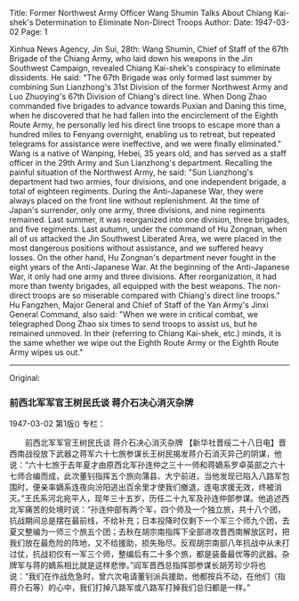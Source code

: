 Title: Former Northwest Army Officer Wang Shumin Talks About Chiang Kai-shek's Determination to Eliminate Non-Direct Troops
Author:
Date: 1947-03-02
Page: 1

Xinhua News Agency, Jin Sui, 28th: Wang Shumin, Chief of Staff of the 67th Brigade of the Chiang Army, who laid down his weapons in the Jin Southwest Campaign, revealed Chiang Kai-shek's conspiracy to eliminate dissidents. He said: "The 67th Brigade was only formed last summer by combining Sun Lianzhong's 31st Division of the former Northwest Army and Luo Zhuoying's 67th Division of Chiang's direct line. When Dong Zhao commanded five brigades to advance towards Puxian and Daning this time, when he discovered that he had fallen into the encirclement of the Eighth Route Army, he personally led his direct line troops to escape more than a hundred miles to Fenyang overnight, enabling us to retreat, but repeated telegrams for assistance were ineffective, and we were finally eliminated." Wang is a native of Wanping, Hebei, 35 years old, and has served as a staff officer in the 29th Army and Sun Lianzhong's department. Recalling the painful situation of the Northwest Army, he said: "Sun Lianzhong's department had two armies, four divisions, and one independent brigade, a total of eighteen regiments. During the Anti-Japanese War, they were always placed on the front line without replenishment. At the time of Japan's surrender, only one army, three divisions, and nine regiments remained. Last summer, it was reorganized into one division, three brigades, and five regiments. Last autumn, under the command of Hu Zongnan, when all of us attacked the Jin Southwest Liberated Area, we were placed in the most dangerous positions without assistance, and we suffered heavy losses. On the other hand, Hu Zongnan's department never fought in the eight years of the Anti-Japanese War. At the beginning of the Anti-Japanese War, it only had one army and three divisions. After reorganization, it had more than twenty brigades, all equipped with the best weapons. The non-direct troops are so miserable compared with Chiang's direct line troops." Hu Fangzhen, Major General and Chief of Staff of the Yan Army's Jinxi General Command, also said: "When we were in critical combat, we telegraphed Dong Zhao six times to send troops to assist us, but he remained unmoved. In their (referring to Chiang Kai-shek, etc.) minds, it is the same whether we wipe out the Eighth Route Army or the Eighth Route Army wipes us out."



<hr /> 

Original: 


### 前西北军军官王树民氏谈  蒋介石决心消灭杂牌

1947-03-02
第1版()
专栏：

　　前西北军军官王树民氏谈
    蒋介石决心消灭杂牌
    【新华社晋绥二十八日电】晋西南战役放下武器之蒋军六十七旅参谋长王树民揭发蒋介石消灭异己的阴谋，他说：“六十七旅于去年夏才由原西北军孙连仲之三十一师和蒋嫡系罗卓英部之六十七师合编而成，此次董钊指挥五个旅向蒲县、大宁前进，当他发现已陷入八路军包围时，便亲率嫡系连夜向汾阳逃出百余里才使我们撤退，连电求援无效，终被消灭。”王氏系河北宛平人，现年三十五岁，历任二十九军及孙连仲部参谋。他追述西北军痛苦的处境时说：“孙连仲部有两个军，四个师及一个独立旅，共十八个团，抗战期间总是摆在最前线，不给补充；日本投降时仅剩下一个军三个师九个团，去夏又整编为一师三个旅五个团；去秋在胡宗南指挥下全部进攻晋西南解放区时，把我们放在最危险的阵地，又不给援助，损失殆尽。反观胡宗南部八年抗战中从未打过仗，抗战初仅有一军三个师，整编后有二十多个旅，都是装备最优等的武器。杂牌军与蒋的嫡系相比就是这样悲惨。”阎军晋西总指挥部参谋长胡芳珍少将也说：“我们在作战危急时，曾六次电请董钊派兵援助，他都按兵不动，在他们（指蒋介石等）的心中，我们打掉八路军或八路军打掉我们总归都是一样。”
